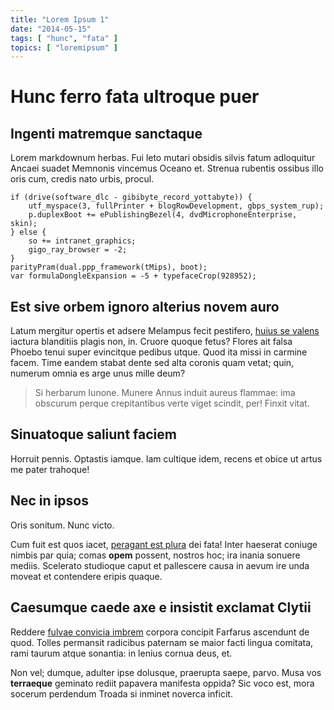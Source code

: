```yaml
---
title: "Lorem Ipsum 1"
date: "2014-05-15"
tags: [ "hunc", "fata" ]
topics: [ "loremipsum" ]
---
```


# Hunc ferro fata ultroque puer

## Ingenti matremque sanctaque

Lorem markdownum herbas. Fui leto mutari obsidis silvis fatum adloquitur Ancaei
suadet Memnonis vincemus Oceano et. Strenua rubentis ossibus illo oris cum,
credis nato urbis, procul.

    if (drive(software_dlc - gibibyte_record_yottabyte)) {
        utf_myspace(3, fullPrinter + blogRowDevelopment, gbps_system_rup);
        p.duplexBoot += ePublishingBezel(4, dvdMicrophoneEnterprise, skin);
    } else {
        so += intranet_graphics;
        gigo_ray_browser = -2;
    }
    parityPram(dual.ppp_framework(tMips), boot);
    var formulaDongleExpansion = -5 + typefaceCrop(928952);

## Est sive orbem ignoro alterius novem auro

Latum mergitur opertis et adsere Melampus fecit pestifero, [huius se
valens](http://www.billmays.net/) iactura blanditiis plagis non, in. Cruore
quoque fetus? Flores ait falsa Phoebo tenui super evincitque pedibus utque. Quod
ita missi in carmine facem. Time eandem stabat dente sed alta coronis quam
vetat; quin, numerum omnia es arge unus mille deum?

> Si herbarum Iunone. Munere Annus induit aureus flammae: ima obscurum perque
> crepitantibus verte viget scindit, per! Finxit vitat.

## Sinuatoque saliunt faciem

Horruit pennis. Optastis iamque. Iam cultique idem, recens et obice ut artus me
pater trahoque!

## Nec in ipsos

Oris sonitum. Nunc victo.

Cum fuit est quos iacet, [peragant est
plura](http://www.thesecretofinvisibility.com/) dei fata! Inter haeserat coniuge
nimbis par quia; comas **opem** possent, nostros hoc; ira inania sonuere mediis.
Scelerato studioque caput et pallescere causa in aevum ire unda moveat et
contendere eripis quaque.

## Caesumque caede axe e insistit exclamat Clytii

Reddere [fulvae convicia imbrem](http://www.uselessaccount.com/) corpora
concipit Farfarus ascendunt de quod. Tolles permansit radicibus paternam se
maior facti lingua comitata, rami taurum atque sonantia: in lenius cornua deus,
et.

Non vel; dumque, adulter ipse dolusque, praerupta saepe, parvo. Musa vos
**terraeque** geminato rediit papavera manifesta oppida? Sic voco est, mora
socerum perdendum Troada si inminet noverca inficit.

[fulvae convicia imbrem]: http://www.uselessaccount.com/
[huius se valens]: http://www.billmays.net/
[peragant est plura]: http://www.thesecretofinvisibility.com/
